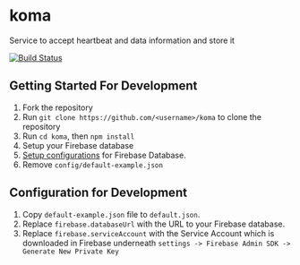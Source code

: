 # koma
Service to accept heartbeat and data information and store it

[![Build Status](https://travis-ci.org/hammer-io/koma.svg?branch=master)](https://travis-ci.org/hammer-io/koma)

## Getting Started For Development
1. Fork the repository
2. Run `git clone https://github.com/<username>/koma` to clone the repository
3. Run `cd koma`, then `npm install`
4. Setup your Firebase database
5. [Setup configurations](#Configuration-for-Development) for Firebase Database.
6. Remove `config/default-example.json`

## Configuration for Development
1. Copy `default-example.json` file to `default.json`. 
2. Replace `firebase.databaseUrl` with the URL to your Firebase database. 
3. Replace `firebase.serviceAccount` with the Service Account which is downloaded in Firebase 
underneath `settings -> Firebase Admin SDK -> Generate New Private Key`


